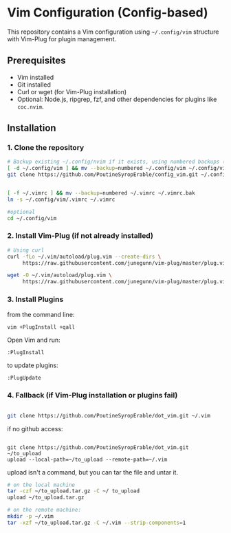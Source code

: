 # Vim Configuration (Config-based)

This repository contains a Vim configuration using `~/.config/vim` structure with Vim-Plug for plugin management.

## Prerequisites

- Vim installed
- Git installed
- Curl or wget (for Vim-Plug installation)
- Optional: Node.js, ripgrep, fzf, and other dependencies for plugins like `coc.nvim`.

## Installation

### 1. Clone the repository

```bash
# Backup existing ~/.config/nvim if it exists, using numbered backups (~1, ~2, etc.)
[ -d ~/.config/vim ] && mv --backup=numbered ~/.config/vim ~/.config/vim_backup
git clone https://github.com/PoutineSyropErable/config_vim.git ~/.config/vim


[ -f ~/.vimrc ] && mv --backup=numbered ~/.vimrc ~/.vimrc.bak
ln -s ~/.config/vim/.vimrc ~/.vimrc 

#optional 
cd ~/.config/vim
```


### 2. Install Vim-Plug (if not already installed)
```bash
# Using curl
curl -fLo ~/.vim/autoload/plug.vim --create-dirs \
     https://raw.githubusercontent.com/junegunn/vim-plug/master/plug.vim


```

```bash
wget -O ~/.vim/autoload/plug.vim \
     https://raw.githubusercontent.com/junegunn/vim-plug/master/plug.vim

```

###  3. Install Plugins
from the command line: 

```bash
vim +PlugInstall +qall

```


Open Vim and run:
```vim 
:PlugInstall
```

to update plugins: 

```vim 
:PlugUpdate
```



### 4. Fallback (if Vim-Plug installation or plugins fail)
```bash

git clone https://github.com/PoutineSyropErable/dot_vim.git ~/.vim
```


if no github access: 

```

git clone https://github.com/PoutineSyropErable/dot_vim.git ~/to_upload
upload --local-path=~/to_upload --remote-path=~/.vim
```

upload isn't a command, but you can tar the file and untar it. 

```bash 
# on the local machine
tar -czf ~/to_upload.tar.gz -C ~/ to_upload
upload ~/to_upload.tar.gz 

# on the remote machine: 
mkdir -p ~/.vim
tar -xzf ~/to_upload.tar.gz -C ~/.vim --strip-components=1

```
